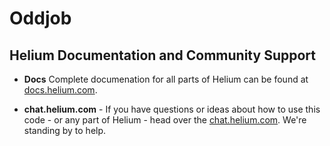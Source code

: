 # Oddjob 


##  Helium Documentation and Community Support 

* **Docs** Complete documenation for all parts of Helium can be found at [docs.helium.com](https://docs/helium.com). 

* **chat.helium.com** - If you have questions or ideas about how to use this code - or any part of Helium - head over the [chat.helium.com](https://chat.helium.com). We're standing by to help. 
